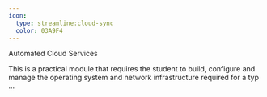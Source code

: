 ```yaml
---
icon:
  type: streamline:cloud-sync
  color: 03A9F4
---
```

Automated Cloud Services

This is a practical module that requires the student to build, configure and manage the operating system and network infrastructure required for a typ ... 
